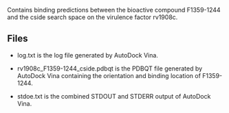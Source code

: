 Contains binding predictions between the bioactive compound F1359-1244 and the cside search space on the virulence factor rv1908c.

## Files

- log.txt is the log file generated by AutoDock Vina.

- rv1908c_F1359-1244_cside.pdbqt is the PDBQT file generated by AutoDock Vina containing the orientation and binding location of F1359-1244.

- stdoe.txt is the combined STDOUT and STDERR output of AutoDock Vina.

